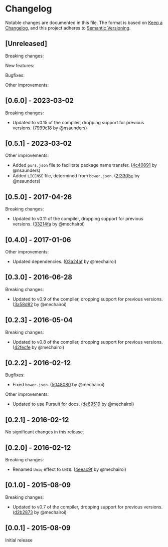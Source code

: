 # Changelog

Notable changes are documented in this file. The format is based on [Keep a Changelog](https://keepachangelog.com/en/1.0.0/), and this project adheres to [Semantic Versioning](https://semver.org/spec/v2.0.0.html).

## [Unreleased]

Breaking changes:

New features:

Bugfixes:

Other improvements:

## [0.6.0] - 2023-03-02

Breaking changes:
- Updated to v0.15 of the compiler, dropping support for previous versions. ([7999c18](https://github.com/nsaunders/purescript-unique/commit/7999c1815adeb9011124c7d54902b55f18c8f295) by @nsaunders)

## [0.5.1] - 2023-03-02

Other improvements:
- Added `purs.json` file to facilitate package name transfer. ([4c40891](https://github.com/nsaunders/purescript-unique/commit/4c40891f563c3e5f212fe3b0cef4c0c28dd917b8) by @nsaunders)
- Added `LICENSE` file, determined from `bower.json`. ([2f3305c](https://github.com/nsaunders/purescript-unique/commit/2f3305cb511e6c270c25d53e6ebaaf3c193646ae) by @nsaunders)

## [0.5.0] - 2017-04-26

Breaking changes:
- Updated to v0.11 of the compiler, dropping support for previous versions. ([33214fa](https://github.com/nsaunders/purescript-unique/commit/33214faf821843aad95a019ad0a4a28d2b305189) by @mechairoi)

## [0.4.0] - 2017-01-06

Other improvements:
- Updated dependencies. ([03a24af](https://github.com/nsaunders/purescript-unique/commit/03a24af23dd9a64e08ff8a9f8d119437d2d9cf44) by @mechairoi)

## [0.3.0] - 2016-06-28

Breaking changes:
- Updated to v0.9 of the compiler, dropping support for previous versions. ([3a58d82](https://github.com/nsaunders/purescript-unique/commit/3a58d82f1d9b5942cc29f3a31979a10978797204) by @mechairoi)

## [0.2.3] - 2016-05-04

Breaking changes:
- Updated to v0.8 of the compiler, dropping support for previous versions. ([42fecfe](https://github.com/nsaunders/purescript-unique/commit/42fecfef16b3f54e7bf52ba8e882202f5f73fe6b) by @mechairoi)

## [0.2.2] - 2016-02-12

Bugfixes:
- Fixed `bower.json`. ([5048080](https://github.com/nsaunders/purescript-unique/commit/5048080a43a552e5a4786aff4bd4ae93816ade0f) by @mechairoi)

Other improvements:
- Updated to use Pursuit for docs. ([de69519](https://github.com/nsaunders/purescript-unique/commit/de695190c6bf43d827f0e63c0c99a6e080b262cc) by @mechairoi)

## [0.2.1] - 2016-02-12

No significant changes in this release.

## [0.2.0] - 2016-02-12

Breaking changes:
- Renamed `Uniq` effect to `UNIQ`. ([4eeac9f](https://github.com/nsaunders/purescript-unique/commit/4eeac9f11f79b85bf8086d869ffa8fa56d9a9ec0) by @mechairoi)

## [0.1.0] - 2015-08-09

Breaking changes:
- Updated to v0.7 of the compiler, dropping support for previous versions. ([d2b2873](https://github.com/nsaunders/purescript-unique/commit/d2b2873559a8c1bfe7dd3194a1614a77eac1a01e) by @mechairoi)

## [0.0.1] - 2015-08-09

Initial release
